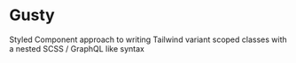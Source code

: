 # Gusty

Styled Component approach to writing Tailwind variant scoped classes with a nested SCSS / GraphQL like syntax
